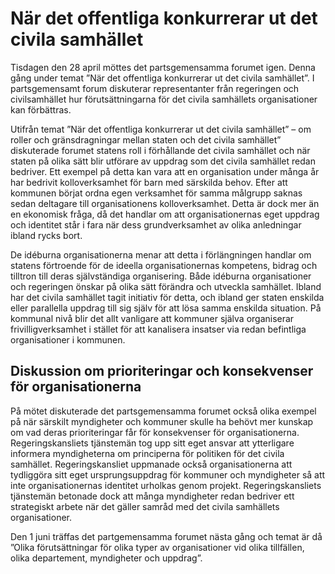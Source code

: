 # När det offentliga konkurrerar ut det civila samhället

Tisdagen den 28 april möttes det partsgemensamma forumet igen. Denna gång under temat ”När det offentliga konkurrerar ut det civila samhället”. I partsgemensamt forum diskuterar representanter från regeringen och civilsamhället hur förutsättningarna för det civila samhällets organisationer kan förbättras.


Utifrån temat ”När det offentliga konkurrerar ut det civila samhället” – om roller och gränsdragningar mellan staten och det civila samhället” diskuterade forumet statens roll i förhållande det civila samhället och när staten på olika sätt blir utförare av uppdrag som det civila samhället redan bedriver. Ett exempel på detta kan vara att en organisation under många år har bedrivit kolloverksamhet för barn med särskilda behov. Efter att kommunen börjat ordna egen verksamhet för samma målgrupp saknas sedan deltagare till organisationens kolloverksamhet. Detta är dock mer än en ekonomisk fråga, då det handlar om att organisationernas eget uppdrag och identitet står i fara när dess grundverksamhet av olika anledningar ibland rycks bort.

De idéburna organisationerna menar att detta i förlängningen handlar om statens förtroende för de ideella organisationernas kompetens, bidrag och tilltron till deras självständiga organisering. Både idéburna organisationer och regeringen önskar på olika sätt förändra och utveckla samhället. Ibland har det civila samhället tagit initiativ för detta, och ibland ger staten enskilda eller parallella uppdrag till sig själv för att lösa samma enskilda situation. På kommunal nivå blir det allt vanligare att kommuner själva organiserar frivilligverksamhet i stället för att kanalisera insatser via redan befintliga organisationer i kommunen.

## Diskussion om prioriteringar och konsekvenser för organisationerna

På mötet diskuterade det partsgemensamma forumet också olika exempel på när särskilt myndigheter och kommuner skulle ha behövt mer kunskap om vad deras prioriteringar får för konsekvenser för organisationerna. Regeringskansliets tjänstemän tog upp sitt eget ansvar att ytterligare informera myndigheterna om principerna för politiken för det civila samhället. Regeringskansliet uppmanade också organisationerna att tydliggöra sitt eget ursprungsuppdrag för kommuner och myndigheter så att inte organisationernas identitet urholkas genom projekt. Regeringskansliets tjänstemän betonade dock att många myndigheter redan bedriver ett strategiskt arbete när det gäller samråd med det civila samhällets organisationer.

Den 1 juni träffas det partgemensamma forumet nästa gång och temat är då ”Olika förutsättningar för olika typer av organisationer vid olika tillfällen, olika departement, myndigheter och uppdrag”.
